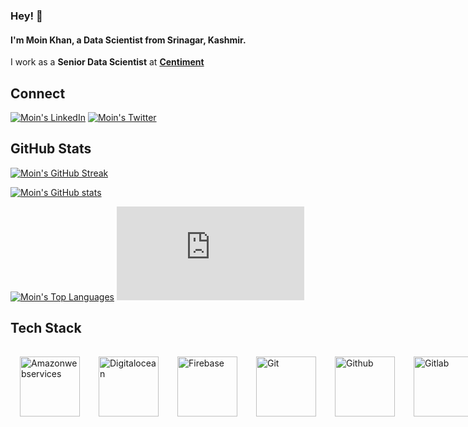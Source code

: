 ### Hey! 👋

#### I'm **Moin Khan**, a Data Scientist from Srinagar, Kashmir.

I work as a **Senior Data Scientist** at **[Centiment](https://www.centiment.co)**

Connect
-------

[![Moin's LinkedIn](https://img.shields.io/badge/linkedin-%230077B5.svg?&style=for-the-badge&logo=linkedin&logoColor=white)](https://www.linkedin.com/in/mo-inkhan/)
[![Moin's Twitter](https://img.shields.io/badge/twitter-%231DA1F2.svg?&style=for-the-badge&logo=twitter&logoColor=white)](https://www.twitter.com/mo_inkhan)

GitHub Stats
------------
[![Moin's GitHub Streak](http://github-readme-streak-stats.herokuapp.com?user=mo-inkhan&theme=radical)](https://moinkhan.dev)

[![Moin's GitHub stats](https://github-readme-stats.vercel.app/api?username=mo-inkhan&show_icons=true&theme=radical&include_all_commits=true&count_private=true)](https://moinkhan.dev)

[![Moin's Top Languages](https://moinkhan.dev/assets/languages-used)](https://moinkhan.dev)
[![Moin's Top Languages](https://moinkhan.dev/assets/languages-used.html)](https://moinkhan.dev)

Tech Stack
----------
<p style="display: flex; width: 100%">
    <img src="https://icongr.am/devicon/amazonwebservices-original.svg?size=96&color=currentColor" alt="Amazonwebservices" title="Amazonwebservices" width="96px" style="margin: 15px;">
    <img src="https://cdn.jsdelivr.net/gh/devicons/devicon/icons/digitalocean/digitalocean-original.svg" alt="Digitalocean" title="Digitalocean" width="96px" style="margin: 15px;">
    <img src="https://cdn.jsdelivr.net/gh/devicons/devicon/icons/firebase/firebase-plain.svg" alt="Firebase" title="Firebase" width="96px" style="margin: 15px;">
    <img src="https://icongr.am/devicon/git-original.svg?size=96&color=currentColor" alt="Git" title="Git" width="96px" style="margin: 15px;">
    <img src="https://icongr.am/devicon/github-original.svg?size=96&color=currentColor" alt="Github" title="Github" width="96px" style="margin: 15px;">
    <img src="https://icongr.am/devicon/gitlab-original.svg?size=96&color=currentColor" alt="Gitlab" title="Gitlab" width="96px" style="margin: 15px;">
    <img src="https://cdn.jsdelivr.net/gh/devicons/devicon/icons/php/php-plain.svg" alt="PHP" title="PHP" width="96px" style="margin: 15px;">
    <img src="https://cdn.jsdelivr.net/gh/devicons/devicon/icons/composer/composer-original.svg" alt="Composer" title="Composer" width="96px" style="margin: 15px;">
    <img src="https://icongr.am/devicon/laravel-plain.svg?size=96&color=ff2d20" alt="Laravel" title="Laravel" width="96px" style="margin: 15px;">
    <img src="https://icongr.am/devicon/codeigniter-plain.svg?size=96&color=dd4814" alt="Codeigniter" title="Codeigniter" width="96px" style="margin: 15px;">
    <img src="https://cdn.jsdelivr.net/gh/devicons/devicon/icons/wordpress/wordpress-plain.svg" alt="Wordpress" title="Wordpress" width="96px" style="margin: 15px;">
    <img src="https://icongr.am/devicon/mysql-original-wordmark.svg?size=96&color=currentColor" alt="Mysql" title="Mysql" width="96px" style="margin: 15px;">
    <img src="https://icongr.am/devicon/redis-original.svg?size=96&color=currentColor" alt="Redis" title="Redis" width="96px" style="margin: 15px;">
    <img src="https://cdn.jsdelivr.net/gh/devicons/devicon/icons/linux/linux-original.svg" alt="Linux" title="Linux" width="96px" style="margin: 15px;">
    <img src="https://icongr.am/devicon/ubuntu-plain.svg?size=96&color=e95420" alt="Ubuntu" title="Ubuntu" width="96px" style="margin: 15px;">
    <img src="https://icongr.am/devicon/windows8-original.svg?size=96&color=currentColor" alt="Windows8" title="Windows8" width="96px" style="margin: 15px;">
    <img src="https://icongr.am/devicon/apple-original.svg?size=96&color=currentColor" alt="Apple" title="Apple" width="96px" style="margin: 15px;">
    <img src="https://icongr.am/devicon/android-original.svg?size=96&color=currentColor" alt="Android" title="Android" width="96px" style="margin: 15px;">
    <img src="https://icongr.am/devicon/docker-original.svg?size=96&color=currentColor" alt="Docker" title="Docker" width="96px" style="margin: 15px;">
    <img src="https://afaan.dev/assets/traefik-icon.svg" alt="Traefik" title="Traefik" width="96px" style="margin: 15px;">
    <img src="https://afaan.dev/assets/cloudflare.svg" alt="Cloudflare" title="Cloudflare" width="96px" style="margin: 15px;">
    <img src="https://icongr.am/devicon/html5-original.svg?size=96&color=currentColor" alt="Html5" title="Html5" width="96px" style="margin: 15px;">
    <img src="https://icongr.am/devicon/css3-original.svg?size=96&color=currentColor" alt="Css3" title="Css3" width="96px" style="margin: 15px;">
    <img src="https://cdn.jsdelivr.net/gh/devicons/devicon/icons/sass/sass-original.svg" alt="SASS" title="SASS" width="96px" style="margin: 15px;">
    <img src="https://icongr.am/devicon/bootstrap-plain.svg?size=96&color=7952b3" alt="Bootstrap" title="Bootstrap" width="96px" style="margin: 15px;">
    <img src="https://cdn.jsdelivr.net/gh/devicons/devicon/icons/tailwindcss/tailwindcss-plain.svg" alt="Tailwind" title="Tailwind" width="96px" style="margin: 15px;">
    <img src="https://icongr.am/devicon/javascript-original.svg?size=96&color=currentColor" alt="Javascript" title="Javascript" width="96px" style="margin: 15px;">
    <img src="https://icongr.am/devicon/typescript-original.svg?size=96&color=currentColor" alt="Typescript" title="Typescript" width="96px" style="margin: 15px;">
    <img src="https://icongr.am/devicon/nodejs-original.svg?size=96&color=currentColor" alt="NodeJS" title="NodeJS" width="96px" style="margin: 15px;">
    <img src="https://icongr.am/devicon/express-original-wordmark.svg?size=96&color=currentColor" alt="Express" title="Express" width="96px" style="margin: 15px;">
    <img src="https://icongr.am/devicon/sequelize-original.svg?size=96&color=currentColor" alt="Sequelize" title="Sequelize" width="96px" style="margin: 15px;">
    <img src="https://icongr.am/devicon/vuejs-original.svg?size=96&color=currentColor" alt="Vuejs" title="Vuejs" width="96px" style="margin: 15px;">
    <img src="https://icongr.am/devicon/react-original.svg?size=96&color=currentColor" alt="React" title="React" width="96px" style="margin: 15px;">
    <img src="https://afaan.dev/assets/react-native.svg" alt="React Native" title="React Native" width="96px" style="margin: 15px;">
    <img src="https://afaan.dev/assets/expo.svg" alt="Expo" title="Expo" width="96px" style="margin: 15px;">
    <img src="https://afaan.dev/assets/zapier.svg" alt="Zapier" title="Zapier" width="96px" style="margin: 15px;">
    <img src="https://icongr.am/devicon/jquery-original.svg?size=96&color=currentColor" alt="Jquery" title="Jquery" width="96px" style="margin: 15px;">
    <img src="https://icongr.am/devicon/python-original.svg?size=96&color=currentColor" alt="Python" title="Python" width="96px" style="margin: 15px;">
    <img src="https://icongr.am/devicon/c-original.svg?size=96&color=currentColor" alt="C" title="C" width="96px" style="margin: 15px;">
    <img src="https://icongr.am/devicon/cplusplus-original.svg?size=96&color=currentColor" alt="Cplusplus" title="Cplusplus" width="96px" style="margin: 15px;">
    <img src="https://icongr.am/devicon/csharp-original.svg?size=96&color=currentColor" alt="Csharp" title="Csharp" width="96px" style="margin: 15px;">
    <img src="https://icongr.am/devicon/java-original.svg?size=96&color=currentColor" alt="Java" title="Java" width="96px" style="margin: 15px;">
    <img src="https://cdn.jsdelivr.net/gh/devicons/devicon/icons/dot-net/dot-net-plain-wordmark.svg" alt="DotNet" title="DotNet" width="96px" style="margin: 15px;">
    <img src="https://icongr.am/devicon/apache-original.svg?size=96&color=currentColor" alt="Apache" title="Apache" width="96px" style="margin: 15px;">
    <img src="https://icongr.am/devicon/ssh-original-wordmark.svg?size=96&color=currentColor" alt="Ssh" title="Ssh" width="96px" style="margin: 15px;">
    <img src="https://cdn.jsdelivr.net/gh/devicons/devicon/icons/inkscape/inkscape-original.svg" alt="Inkscape" title="Inkscape" width="96px" style="margin: 15px;">
    <img src="https://cdn.jsdelivr.net/gh/devicons/devicon/icons/bash/bash-original.svg" alt="Bash" title="Bash" width="96px" style="margin: 15px;">
    <img src="https://cdn.jsdelivr.net/gh/devicons/devicon/icons/vscode/vscode-original.svg" alt="Vscode" title="Vscode" width="96px" style="margin: 15px;">
    <img src="https://icongr.am/devicon/visualstudio-plain.svg?size=96&color=currentColor" alt="Visualstudio" title="Visualstudio" width="96px" style="margin: 15px;">
    <img src="https://afaan.dev/assets/postman.svg" alt="Postman" title="Postman" width="96px" style="margin: 15px;">
    <img src="https://www.devart.com/images/products/logos/dbforge-mysql-studio.svg" alt="DbForge Studio" title="DbForge Studio" width="96px" style="margin: 15px;">
    <img src="https://icongr.am/devicon/trello-plain.svg?size=96&color=026aa7" alt="Trello" title="Trello" width="96px" style="margin: 15px;">
    <img src="https://cdn.jsdelivr.net/gh/devicons/devicon/icons/figma/figma-original.svg" alt="Figma" title="Figma" width="96px" style="margin: 15px;">
    <img src="https://cdn.jsdelivr.net/gh/devicons/devicon/icons/slack/slack-original.svg" alt="Slack" title="Slack" width="96px" style="margin: 15px;">
</p>


